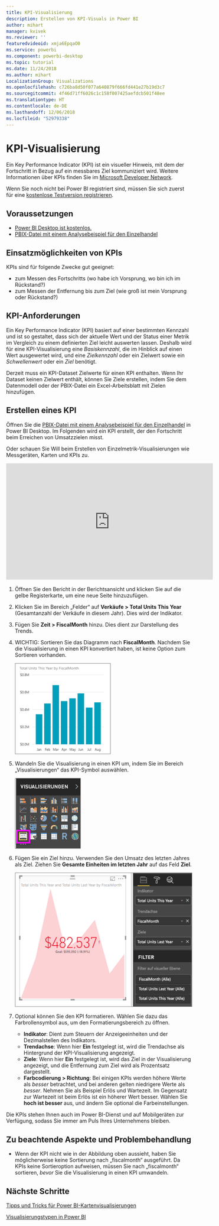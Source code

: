 ```yaml
---
title: KPI-Visualisierung
description: Erstellen von KPI-Visuals in Power BI
author: mihart
manager: kvivek
ms.reviewer: ''
featuredvideoid: xmja6EpqaO0
ms.service: powerbi
ms.component: powerbi-desktop
ms.topic: tutorial
ms.date: 11/24/2018
ms.author: mihart
LocalizationGroup: Visualizations
ms.openlocfilehash: c726ba8d50f077a640879f666fd441e27b19d3c7
ms.sourcegitcommit: 4f46d71ff6026c1c158f007425aefdcb501f48ee
ms.translationtype: HT
ms.contentlocale: de-DE
ms.lasthandoff: 12/06/2018
ms.locfileid: "52979338"
---
```

# <a name="kpi-visuals"></a>KPI-Visualisierung
Ein Key Performance Indicator (KPI) ist ein visueller Hinweis, mit dem der Fortschritt in Bezug auf ein messbares Ziel kommuniziert wird. Weitere Informationen über KPIs finden Sie im [Microsoft Developer Network](https://msdn.microsoft.com/library/hh272050).

Wenn Sie noch nicht bei Power BI registriert sind, müssen Sie sich zuerst für eine [kostenlose Testversion registrieren](https://app.powerbi.com/signupredirect?pbi_source=web).

## <a name="prerequisites"></a>Voraussetzungen
* [Power BI Desktop ist kostenlos.](https://powerbi.microsoft.com/en-us/get-started/)
* [PBIX-Datei mit einem Analysebeispiel für den Einzelhandel](http://download.microsoft.com/download/9/6/D/96DDC2FF-2568-491D-AAFA-AFDD6F763AE3/Retail%20Analysis%20Sample%20PBIX.pbix)

## <a name="when-to-use-a-kpi"></a>Einsatzmöglichkeiten von KPIs
KPIs sind für folgende Zwecke gut geeignet:

* zum Messen des Fortschritts (wo habe ich Vorsprung, wo bin ich im Rückstand?)
* zum Messen der Entfernung bis zum Ziel (wie groß ist mein Vorsprung oder Rückstand?)   

## <a name="kpi-requirements"></a>KPI-Anforderungen
Ein Key Performance Indicator (KPI) basiert auf einer bestimmten Kennzahl und ist so gestaltet, dass sich der aktuelle Wert und der Status einer Metrik im Vergleich zu einem definierten Ziel leicht auswerten lassen. Deshalb wird für eine KPI-Visualisierung eine *Basiskennzahl*, die im Hinblick auf einen Wert ausgewertet wird, und eine *Zielkennzahl* oder ein Zielwert sowie ein *Schwellenwert* oder ein *Ziel* benötigt.

Derzeit muss ein KPI-Dataset Zielwerte für einen KPI enthalten. Wenn Ihr Dataset keinen Zielwert enthält, können Sie Ziele erstellen, indem Sie dem Datenmodell oder der PBIX-Datei ein Excel-Arbeitsblatt mit Zielen hinzufügen.


## <a name="how-to-create-a-kpi"></a>Erstellen eines KPI
Öffnen Sie die [PBIX-Datei mit einem Analysebeispiel für den Einzelhandel](http://download.microsoft.com/download/9/6/D/96DDC2FF-2568-491D-AAFA-AFDD6F763AE3/Retail%20Analysis%20Sample%20PBIX.pbix) in Power BI Desktop. Im Folgenden wird ein KPI erstellt, der den Fortschritt beim Erreichen von Umsatzzielen misst.

Oder schauen Sie Will beim Erstellen von Einzelmetrik-Visualisierungen wie Messgeräten, Karten und KPIs zu.

<iframe width="560" height="315" src="https://www.youtube.com/embed/xmja6EpqaO0?list=PL1N57mwBHtN0JFoKSR0n-tBkUJHeMP2cP" frameborder="0" allowfullscreen></iframe>

1. Öffnen Sie den Bericht in der Berichtsansicht und klicken Sie auf die gelbe Registerkarte, um eine neue Seite hinzuzufügen.    
2. Klicken Sie im Bereich „Felder“ auf **Verkäufe > Total Units This Year** (Gesamtanzahl der Verkäufe in diesem Jahr).  Dies wird der Indikator.
3. Fügen Sie **Zeit > FiscalMonth** hinzu.  Dies dient zur Darstellung des Trends.
4. WICHTIG: Sortieren Sie das Diagramm nach **FiscalMonth**. Nachdem Sie die Visualisierung in einen KPI konvertiert haben, ist keine Option zum Sortieren vorhanden.

    ![](media/power-bi-visualization-kpi/power-bi-chart.png)
5. Wandeln Sie die Visualisierung in einen KPI um, indem Sie im Bereich „Visualisierungen“ das KPI-Symbol auswählen.
   
    ![](media/power-bi-visualization-kpi/power-bi-kpi-template.png)
6. Fügen Sie ein Ziel hinzu. Verwenden Sie den Umsatz des letzten Jahres als Ziel. Ziehen Sie **Gesamte Einheiten im letzten Jahr** auf das Feld **Ziel**.
   
    ![](media/power-bi-visualization-kpi/power-bi-kpi-done.png)
7. Optional können Sie den KPI formatieren. Wählen Sie dazu das Farbrollensymbol aus, um den Formatierungsbereich zu öffnen.
   
   * **Indikator**: Dient zum Steuern der Anzeigeeinheiten und der Dezimalstellen des Indikators.
   * **Trendachse**: Wenn hier **Ein** festgelegt ist, wird die Trendachse als Hintergrund der KPI-Visualisierung angezeigt.  
   * **Ziele**: Wenn hier **Ein** festgelegt ist, wird das Ziel in der Visualisierung angezeigt, und die Entfernung zum Ziel wird als Prozentsatz dargestellt.
   * **Farbcodierung > Richtung**: Bei einigen KPIs werden höhere Werte als *besser* betrachtet, und bei anderen gelten niedrigere Werte als *besser*. Nehmen Sie als Beispiel Erlös und Wartezeit. Im Gegensatz zur Wartezeit ist beim Erlös ist ein höherer Wert besser. Wählen Sie **hoch ist besser** aus, und ändern Sie optional die Farbeinstellungen.


Die KPIs stehen Ihnen auch im Power BI-Dienst und auf Mobilgeräten zur Verfügung, sodass Sie immer am Puls Ihres Unternehmens bleiben.

## <a name="considerations-and-troubleshooting"></a>Zu beachtende Aspekte und Problembehandlung
* Wenn der KPI nicht wie in der Abbildung oben aussieht, haben Sie möglicherweise keine Sortierung nach „fiscalmonth“ ausgeführt. Da KPIs keine Sortieroption aufweisen, müssen Sie nach „fiscalmonth“ sortieren, *bevor* Sie die Visualisierung in einen KPI umwandeln.

## <a name="next-steps"></a>Nächste Schritte

[Tipps und Tricks für Power BI-Kartenvisualisierungen](power-bi-map-tips-and-tricks.md)

[Visualisierungstypen in Power BI](power-bi-visualization-types-for-reports-and-q-and-a.md)